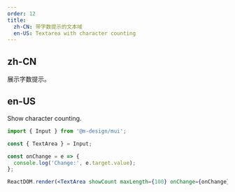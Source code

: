 ```yaml
---
order: 12
title:
  zh-CN: 带字数提示的文本域
  en-US: Textarea with character counting
---
```


## zh-CN

展示字数提示。

## en-US

Show character counting.

```jsx
import { Input } from '@m-design/mui';

const { TextArea } = Input;

const onChange = e => {
  console.log('Change:', e.target.value);
};

ReactDOM.render(<TextArea showCount maxLength={100} onChange={onChange} />, mountNode);
```
